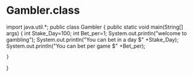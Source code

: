 # Gambler.class
import java.util.*;
public class Gambler 
{
	public static void main(String[] args) 
	{
		int Stake_Day=100;
		int Bet_per=1;
		System.out.println("welcome to gambling");
		System.out.println("You can bet in a  day $" +Stake_Day);
		System.out.println("You can bet per game $" +Bet_per);

	}
}
